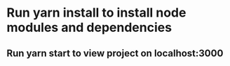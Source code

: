 # Run yarn install to install node modules and dependencies
## Run yarn start to view project on localhost:3000